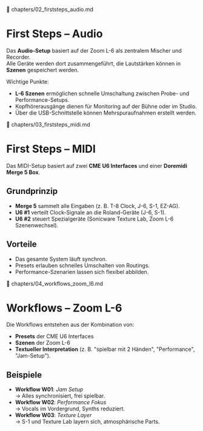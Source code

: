 📄 chapters/02_firststeps_audio.md
# First Steps – Audio

Das **Audio-Setup** basiert auf der Zoom L-6 als zentralem Mischer und Recorder.  
Alle Geräte werden dort zusammengeführt, die Lautstärken können in **Szenen** gespeichert werden.

Wichtige Punkte:
- **L-6 Szenen** ermöglichen schnelle Umschaltung zwischen Probe- und Performance-Setups.
- Kopfhörerausgänge dienen für Monitoring auf der Bühne oder im Studio.
- Über die USB-Schnittstelle können Mehrspuraufnahmen erstellt werden.

📄 chapters/03_firststeps_midi.md
# First Steps – MIDI

Das MIDI-Setup basiert auf zwei **CME U6 Interfaces** und einer **Doremidi Merge 5 Box**.

## Grundprinzip
- **Merge 5** sammelt alle Eingaben (z. B. T-8 Clock, J-6, S-1, EZ-AG).
- **U6 #1** verteilt Clock-Signale an die Roland-Geräte (J-6, S-1).
- **U6 #2** steuert Spezialgeräte (Sonicware Texture Lab, Zoom L-6 Szenenwechsel).

## Vorteile
- Das gesamte System läuft synchron.
- Presets erlauben schnelles Umschalten von Routings.
- Performance-Szenarien lassen sich flexibel abbilden.

📄 chapters/04_workflows_zoom_l6.md
# Workflows – Zoom L-6

Die Workflows entstehen aus der Kombination von:
- **Presets** der CME U6 Interfaces
- **Szenen** der Zoom L-6
- **Textueller Interpretation** (z. B. "spielbar mit 2 Händen", "Performance", "Jam-Setup").

## Beispiele
- **Workflow W01**: *Jam Setup*  
  → Alles synchronisiert, frei spielbar.  
- **Workflow W02**: *Performance Fokus*  
  → Vocals im Vordergrund, Synths reduziert.  
- **Workflow W03**: *Texture Layer*  
  → S-1 und Texture Lab layern sich, atmosphärische Parts.